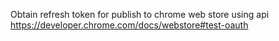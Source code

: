 Obtain refresh token for publish to chrome web store using api
https://developer.chrome.com/docs/webstore#test-oauth
